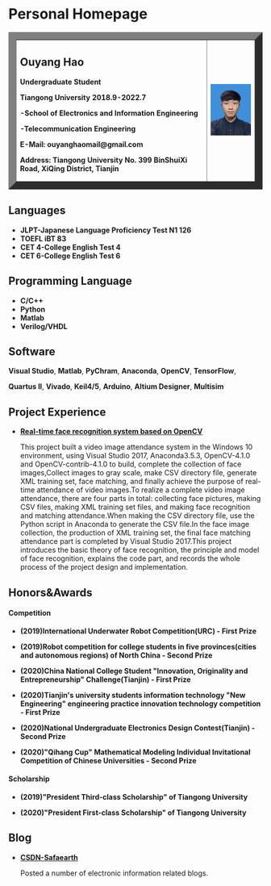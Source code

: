 # Personal Homepage
<table border="15">
  <tr>
    <td width="80%">
      <h2>Ouyang Hao</h2>
      <p><b>Undergraduate Student</b></p> 
      <p><b>Tiangong University  2018.9-2022.7</b></p>
      <p><b>-School of Electronics and Information Engineering</b></p>
      <p><b>-Telecommunication Engineering</b></p>
      <p><b>E-Mail: ouyanghaomail@gmail.com</b></p>
      <p><b>Address: Tiangong University No. 399 BinShuiXi Road, XiQing District, Tianjin</b></p>
    </td>
    <td width="25%">
      <img src="/OuyangHao.jpg" width="100%">      
    </td>
  </tr>
</table>

## Languages
- **JLPT-Japanese Language Proficiency Test N1 126**
- **TOEFL iBT 83**
- **CET 4-College English Test 4**
- **CET 6-College English Test 6**

## Programming Language 

- **C/C++** 
- **Python** 
- **Matlab** 
- **Verilog/VHDL**

## Software

**Visual Studio**, **Matlab**, **PyChram**, **Anaconda**, **OpenCV**, **TensorFlow**,

**Quartus II**, **Vivado**, **Keil4/5**, **Arduino**, **Altium Designer**, **Multisim**


## Project Experience

- **[Real-time face recognition system based on OpenCV](https://blog.csdn.net/Insincerity/article/details/105838856)**

  This project built a video image attendance system in the Windows 10 environment, using Visual Studio 2017, Anaconda3.5.3, OpenCV-4.1.0 and OpenCV-contrib-4.1.0 to build, complete the collection of face images,Collect images to gray scale, make CSV directory file, generate XML training set, face matching, and finally achieve the purpose of real-time attendance of video images.To realize a complete video image attendance, there are four parts in total: collecting face pictures, making CSV files, making XML training set files, and making face recognition and matching attendance.When making the CSV directory file, use the Python script in Anaconda to generate the CSV file.In the face image collection, the production of XML training set, the final face matching attendance part is completed by Visual Studio 2017.This project introduces the basic theory of face recognition, the principle and model of face recognition, explains the code part, and records the whole process of the project design and implementation.

## Honors&Awards
#### Competition
- **(2019)International Underwater Robot Competition(URC) - First Prize**

- **(2019)Robot competition for college students in five provinces(cities and autonomous regions) of North China - Second Prize**

- **(2020)China National College Student "Innovation, Originality and Entrepreneurship" Challenge(Tianjin) - First Prize**

- **(2020)Tianjin's university students information technology "New Engineering" engineering practice innovation technology competition - First Prize**

- **(2020)National Undergraduate Electronics Design Contest(Tianjin) - Second Prize**

- **(2020)"Qihang Cup" Mathematical Modeling Individual Invitational Competition of Chinese Universities - Second Prize**

#### Scholarship
- **(2019)"President Third-class Scholarship" of Tiangong University**

- **(2020)"President First-class Scholarship" of Tiangong University**


## Blog
- **[CSDN-Safaearth](https://blog.csdn.net/Insincerity)**

  Posted a number of electronic information related blogs.
